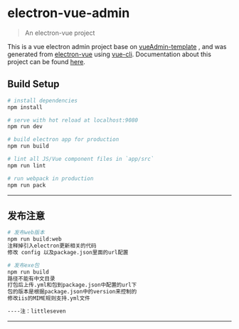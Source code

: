 # electron-vue-admin

> An electron-vue project

This is a vue electron admin project base on  [vueAdmin-template](https://github.com/PanJiaChen/vueAdmin-template) , and was generated from [electron-vue](https://github.com/SimulatedGREG/electron-vue) using [vue-cli](https://github.com/vuejs/vue-cli). Documentation about this project can be found [here](https://simulatedgreg.gitbooks.io/electron-vue/content/index.html).

## Build Setup

``` bash
# install dependencies
npm install

# serve with hot reload at localhost:9080
npm run dev

# build electron app for production
npm run build

# lint all JS/Vue component files in `app/src`
npm run lint

# run webpack in production
npm run pack
```
---
## 发布注意

``` bash
# 发布web版本
npm run build:web
注释掉引入electron更新相关的代码
修改 config 以及package.json里面的url配置

# 发布exe包
npm run build
路径不能有中文目录
打包后上传.yml和包到package.json中配置的url下
包的版本是根据package.json中的version来控制的
修改iis的MIME规则支持.yml文件

----注：littleseven
```
---

